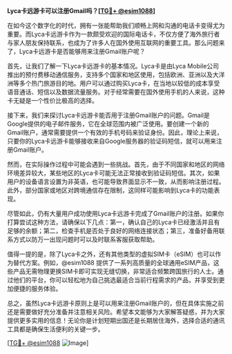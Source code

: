 **Lyca卡远游卡可以注册Gmail吗？[[TG💪+ @esim1088](https://t.me/s/esim1088)]**

在如今这个数字化的时代，拥有一张能帮助我们顺畅上网和沟通的电话卡变得尤为重要。而Lyca卡远游卡作为一款颇受欢迎的国际电话卡，不仅方便了海外旅行者与家人朋友保持联系，也成为了许多人在国外使用互联网的重要工具。那么问题来了，Lyca卡远游卡是否能够用来注册Gmail账户呢？

首先，让我们了解一下Lyca卡远游卡的基本情况。Lyca卡是由Lyca Mobile公司推出的预付费移动通信服务，支持多个国家和地区使用，包括欧洲、亚洲以及大洋洲等多个热门旅游目的地。用户可以通过购买Lyca卡，在当地以较低的成本享受语音通话、短信以及数据流量服务。对于经常需要在国外使用手机的人来说，这种卡无疑是一个性价比极高的选择。

接下来，我们来探讨Lyca卡远游卡能否用于注册Gmail账户的问题。Gmail是Google提供的电子邮件服务，它在全球范围内被广泛使用。要创建一个新的Gmail账户，通常需要提供一个有效的手机号码来验证身份。因此，理论上来说，只要你的Lyca卡远游卡能够接收来自Google服务器的验证码短信，就可以用来注册Gmail账户。

然而，在实际操作过程中可能会遇到一些挑战。首先，由于不同国家和地区的网络环境差异较大，某些地区的Lyca卡可能无法正常接收到验证码短信。其次，如果用户的设备语言设置为非英语，也可能导致界面显示不一致，从而影响注册过程。此外，部分国家或地区对跨境通信存在限制，这同样可能影响到Lyca卡的功能表现。

尽管如此，仍有大量用户成功使用Lyca卡远游卡完成了Gmail账户的注册。如果你打算尝试这种方法，请确保以下几点：第一，确认自己的Lyca卡已经激活并且有足够的余额；第二，检查手机是否处于良好的网络连接状态；第三，准备好备用联系方式以防万一出现问题时可以及时联系客服获取帮助。

值得一提的是，除了Lyca卡之外，还有其他类型的虚拟SIM卡（eSIM）也可以作为替代方案。例如，@esim1088 提供了一系列高质量的全球通用eSIM产品，这些产品无需物理更换SIM卡即可实现无缝切换，非常适合频繁跨国旅行的人士。通过他们的平台，你可以轻松地为自己挑选最适合当前行程需求的产品，并享受到更加便捷的服务体验。

总之，虽然Lyca卡远游卡原则上是可以用来注册Gmail账户的，但在具体实施之前还是需要做好充分准备并注意相关风险。希望本文能够为大家解答疑惑，并为大家提供更多实用的信息！无论你是计划短期出国还是长期居住海外，选择合适的通讯工具都是确保生活便利的关键一步。

[[TG💪+ @esim1088](https://t.me/s/esim1088) ![Image](https://i.postimg.cc/4NQfJmqS/Snipaste-2025-05-13-00-14-12.png)]